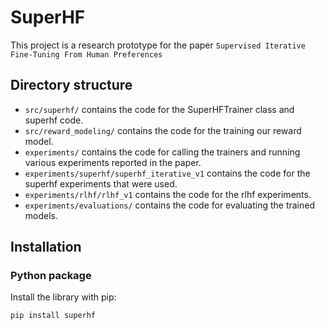 # SuperHF

This project is a research prototype for the paper `Supervised Iterative Fine-Tuning From Human Preferences`

## Directory structure

- `src/superhf/` contains the code for the SuperHFTrainer class and superhf code.
- `src/reward_modeling/` contains the code for the training our reward model.
- `experiments/` contains the code for calling the trainers and running various experiments reported in the paper.
- `experiments/superhf/superhf_iterative_v1` contains the code for the superhf experiments that were used.
- `experiments/rlhf/rlhf_v1` contains the code for the rlhf experiments.
- `experiments/evaluations/` contains the code for evaluating the trained models.


## Installation

### Python package
Install the library with pip:
```bash
pip install superhf
```
